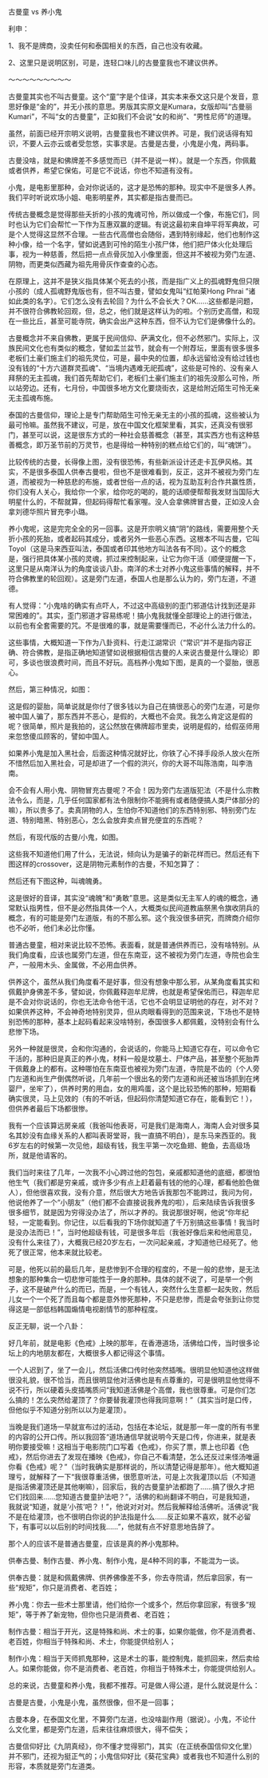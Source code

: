 古曼童 vs 养小鬼

利申：

1、我不是牌商，没卖任何和泰国相关的东西，自己也没有收藏。

2、这里只是说明区别，可是，连轻口味儿的古曼童我也不建议供养。

～～～～～～～～～

古曼童其实也不叫古曼童。这个“童”字是个佳译，其实本来泰文这只是个发音，意思好像是“金的”，并无小孩的意思。男版其实原文是Kumara，女版却叫“古曼丽Kumari”，不叫“女的古曼童”，正如我们不会说“女的和尚”、“男性尼师”的道理。

虽然，前面已经开宗明义说明，古曼童我也不建议供养。可是，我们说话得有知识，不要人云亦云或者受忽悠，实事求是。古曼是古曼，小鬼是小鬼，两码事。

古曼没啥，就是和佛牌差不多感觉而已（并不是说一样）。就是一个东西，你佩戴或者供养，希望它保佑，可是它不说话，你也不知道有没有。

小鬼，是电影里那种，会对你说话的，这才是恐怖的那种。现实中不是很多人养。我们平时听说欢场小姐、电影明星养，其实都是指古曼而已。

传统古曼概念是觉得那些夭折的小孩的鬼魂可怜，所以做成一个像，布施它们，同时也认为它们会帮忙一下作为互惠双赢的逻辑。有说这最初来自坤平将军典故，可是个人觉得这显然不合理。一些古代高僧也会随俗，遇到特别缘起，他们也制作这种小像，给一个名字，譬如说遇到可怜的陌生小孩尸体，他们把尸体火化处理后事，视为一种慈善，然后把一点点骨灰加入小像里面，但这并不被视为旁门左道、阴物，而更类似西藏为祖先用骨灰作查查的心态。

在原理上，这并不是狭义指具体某个死去的小孩，而是指广义上的孤魂野鬼但只限小孩的（成人孤魂野鬼版也有，但不叫古曼，譬如女鬼叫“红帕莱Hong Phrai ”诸如此类的名字）。它们怎么没有去轮回？为什么不会长大？OK……这些都是问题，并不很符合佛教轮回观，但，总之，他们就是这样认为的啦。个别历史高僧，和现在一些比丘，甚至可能寺院，确实会出产这种东西，但不认为它们是佛像什么的。

古曼概念并不来自佛教，更属于民间信仰、萨满文化，但不必然邪门。实际上，汉族民间文化也有类似的概念，譬如盂兰盆节，就会有一个附荐坛，里面有很多很多老板们土豪们施主们的祖先灵位，可是，最中央的位置，却永远留给没有给过钱也没有钱的“十方六道群灵孤魂”、“当境内遇难无祀孤魂”，这些是可怜的、没有亲人拜祭的无主孤魂，我们首先帮助它们，老板们土豪们施主们的祖先没那么可怜，所以站旁边。还有，七月份，中国很多地方文化要烧街衣，这是给附近陌生可怜无亲无主孤魂布施。

泰国的古曼信仰，理论上是专门帮助陌生可怜无亲无主的小孩的孤魂，这些被认为最可怜嘛。虽然我不建议，可是，放在中国文化框架里看，其实，还真没有很邪门，甚至可以说，这是很东方式的一种社会慈善概念（甚至，其实西方也有这种慈善概念，即万圣节前的万灵节，也是得给一种特别的糕点给它们的，叫“魂饼”）。

比较传统的古曼，长得像上图，没有很恐怖，有些新派设计还走卡瓦伊风格。其实，不是很多泰国人供奉古曼啦，但也不是很难看到，反正，这并不被视为旁门左道，而被视为一种慈悲的布施，或者世俗一点的话，视为互助互利合作共赢性质，你们没有人关心，我给你一个家，给你吃的喝的，能的话顺便帮帮我发财当国际大明星什么的，不帮就算，但起码得帮忙看家喔。没人会拿佛牌冒古曼，正如没人会拿刘德华照片冒充李小璐。

养小鬼呢，这是完完全全的另一回事。这是开宗明义搞“阴”的路线，需要用整个夭折小孩的死胎，或者起码其成分，或者另外一些恶心东西。这根本不叫古曼，它叫Toyol（这是马来西亚叫法，泰国或者印其他地方叫法各有不同）。这个的概念是，强行把具体某小孩的灵魂，抓过来控制起来，让它为你干活（顺便提醒一下，这里只是从南洋认为的角度谈谈八卦。南洋的术士对养小鬼这些事情的解释，并不符合佛教里的轮回观）。这是旁门左道，泰国人也是那么认为的，旁门左道，不道德。

有人觉得：“小鬼啥的确实有点吓人，不过这中高级别的歪门邪道估计找到还是非常困难的”。其实，歪门邪道才容易练呢！搞小鬼我就懂全部理论上的进行做法，以前也有全套需要的咒。不是很难的事，就是需要懂而已，不必什么法力什么的。

这些事情，大概知道一下作为八卦资料、行走江湖常识（“常识”并不是指内容正确、符合佛教，是指正确地知道譬如说根据相信古曼的人来说古曼是什么理论）即可，多谈也很浪费时间，而且不好玩。高档养小鬼如下图，是真的一个婴胎，很恶心。

然后，第三种情况，如图：

这是假的婴胎，简单说就是你付了很多钱以为自己在搞很恶心的旁门左道，可是你被中国人骗了，那东西并不恶心，是假的，大概也不会灵。我怎么肯定这是假的呢？很简单，照片是我拍的，这公然放在佛牌超市里卖，说明是假的，给假巫师用来忽悠傻瓜顾客的，譬如中国人。

如果养小鬼是加入黑社会，后面这种情况就好比，你铁了心不择手段杀人放火在所不惜然后加入黑社会，可是却进了一个假的洪兴，你的大哥不叫陈浩南，叫李浩南。

会不会有人用小鬼、阴物冒充古曼呢？不会！因为旁门左道版犯法（不是什么宗教法令么，而是，几乎任何国家都有法令限制你不能拥有或者随便搞人类尸体部分的嘛），所以贵多了。卖真阴物的人，生怕你不知道他们的东西特别邪、特别旁门左道、特别暗黑、特别恶心，怎么会放弃卖点冒充便宜的东西呢？

然后，有现代版的古曼/小鬼，如图。

这些我不知道他们用了什么，无法说，倾向认为是骗子的新花样而已。然后还有下图这样的crossover，这是阴物元素制作的古曼，不知怎算了：

然后还有下图这种，叫魂魄勇。

这是很好的音译，其实没“魂魄”和“勇敢”意思。这是类似无主军人的魂的概念，通常默认指男性，但不是必然指具体一个人，大概类似民间道教庙祭黑令旗收阴兵的概念，有的可能是旁门左道版，有的不那么邪。这个我没很多研究，而牌商介绍你也不必听，他们未必比你懂。

普通古曼童，相对来说比较不恐怖。表面看，就是普通供养而已，没有啥特别。从我们角度看，应该也属旁门左道，但在东南亚，这不被视为旁门左道，寺院也会生产，一般用木头、金属做，不必用血供养。

供养这个，虽然从我们角度看不是好事，但没有想象中那么邪，从某角度看其实和佩戴护身佛差不多，譬如说，你佩戴释迦牟尼牌，也就是希望保佑而已，释迦牟尼是不会对你说话的，你也无法命令他干活，它也不会明显证明他的存在，对不对？如果供养这种，不会神奇地特别灵异，但从肉眼看得到的范围来说，下场也不是特别恐怖的那种，基本上起码看起来没啥特别，泰国很多人都佩戴，没特别会有什么悲惨下场。

另外一种就是很灵，会和你沟通的，会说话的，你能马上知道它存在，可以命令它干活的，那种旧是真正的养小鬼，材料一般是坟墓土、尸体产品，甚至整个死胎弄干佩戴身上的都有。这种哪怕在东南亚也被视为旁门左道，寺院是不齿的（个人旁门左道和尚生产倒偶然听说，几年前一个很出名的旁门左道和尚还被当场抓到在烤婴尸，坐牢了），供养时男的用血，女的用鸡蛋，这个是比较恐怖的那种，短期看确实很灵，马上见效的（有的不听话，但起码你清楚知道它存在，能看到它！），但供养者最后下场都很惨。

我有一个应该算远房亲戚（我爸叫他表哥，可是我们是海南人，海南人会对很多莫名其妙没有血缘关系的人都叫表哥堂哥，我一直搞不明白），是东马来西亚的。我6岁左右的时候第一次见他，超级有钱，我生平第一次吃鱼翅、鲍鱼，去高级场所，就是他请客的。

我们当时来往了几年，一次我不小心跨过他的包包，亲戚都知道他的底细，都很怕他生气（我们都是穷亲戚，或许多少有点上赶着最有钱的他的心理，都看他脸色做人），但他很喜欢我，没有介意，然后很大方地告诉我那包不能跨过，我问为何，他说他养了一个“小朋友”（他们都不会直接说我养鬼的啦），后来陆续告诉我很多很多细节，就是因为穷得没办法了，所以才养的。我说那很好啊，他说“你年纪轻，一定能看到。你记住，以后看我的下场你就知道了千万别搞这些事情！我当时是没办法而已！”，当时他超级有钱，可是很多年后（我爸好像后来和他闹意见，没有什么来往了），大概我已经20岁左右，一次问起亲戚，才知道他已经死了。他死了很正常，他本来就比较老。

可是，他死以前的最后几年，是悲惨到不合理的程度的，不是一般的悲惨，是无法想象的那种集合一切悲惨可能性于一身的那种。具体的就不说了，可是举一个例子，这不是破产什么的而已，而是，一个有钱人，突然什么生意都一起失败，然后儿女一个一个死了而且每个都是意外惨死那种，不只是悲惨，而是会夸张到让你觉得这是一部低档韩国煽情电视剧情节的那种程度。

反正无聊，说一个八卦：

好几年前，就是电影《色戒》上映的那年，在香港道场，活佛给口传，当时很多论坛上的内地朋友都在，大概很多人都记得这个事情。

一个人迟到了，坐了一会儿，然后活佛口传时他突然插嘴。很明显他知道他这样做很没礼貌，很不恰当，而且很明显他对活佛也是有点尊重的，可是很明显他觉得不说不行，所以硬着头皮插嘴质问“我知道活佛是个高僧，我也很尊重。可是你们怎么搞的！怎么突然给灌顶了？你要替我灌顶也得我同意啊！”（其实当时是口传，但他似乎不知道分别所以以为是灌顶）。

当晚是我们道场一早就宣布过的活动，包括在本论坛，就是那一年一度的所有书里的内容的公开口传。所以我回答“道场通信早就说明今天是口传，你进来，就是表明你要接受嘛！这相当于电影院门口写着《色戒》，你买了票，票上也印着《色戒》，然后你进去了发现在播映《色戒》，你自己不看清楚，怎么还反过来怪汤唯逼你看《色戒》呢？”（当时我确实是那样说的，所以清楚记得是那年）。他大概知道理亏，就解释了一下“我很尊重活佛，很愿意听法，可是上次我灌顶以后（不知道是指活佛灌顶还是其他喇嘛），回家后，我的古曼童护法都跑了……搞了很久才把它们找回来……您知道古曼童护法吧？”，活佛的和尚翻译不明白，可是我知道，我就说“知道，就是‘小孩’吧？！”，他说对对对。然后我解释给活佛听。活佛说“我不是在给灌顶，也不很明白你说的护法指是什么……反正如果不喜欢，就不必留下，有事可以以后别的时间找我……”，他就有点不好意思地告辞了。

那个人的应该不是普通古曼童，应该是真的养小鬼那种。

供奉古曼、制作古曼、养小鬼、制作小鬼，是4种不同的事，不能混为一谈。

供奉古曼：就是和佩戴佛牌、供养佛像差不多，你去寺院请，然后拿回家，有一些“规矩”，你只是消费者、老百姓；

养小鬼：你去一些术士那里请，他们给你一个或多个，然后你拿回家，有很多“规矩”，等于养了新宠物，但你也只是消费者、老百姓；

制作古曼：相当于开光，这是特殊和尚、术士的事，如果你能做，你不是消费者、老百姓，你相当于特殊和尚、术士，你能提供给别人；

制作小鬼：相当于天师抓鬼那种，这是术士的事，能控制鬼，能抓回来，然后卖给人。如果你能做，你不是消费者、老百姓，你相当于特殊术士，你能提供给别人。

总的来说，古曼童和养小鬼，我都不推荐。可是做人得公道，是什么就说是什么：

古曼是古曼，小鬼是小鬼，虽然很像，但不是一回事；

古曼本身，在泰国文化里，不算旁门左道，也没啥副作用（据说）。小鬼，不论什么文化里，都是旁门左道，后来往往麻烦很大，得不偿失；

古曼信仰好比《九阴真经》，你不懂才觉得邪门，其实（在正统泰国信仰文化里）并不邪门，还视为挺正气的；小鬼信仰好比《葵花宝典》或者我也不知道什么别的形容，本质就是旁门左道类。
